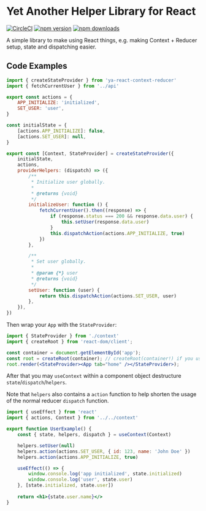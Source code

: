 # Yet Another Helper Library for React
[![CircleCI](https://dl.circleci.com/status-badge/img/gh/ericdowell/react-yahl/tree/main.svg?style=svg)](https://dl.circleci.com/status-badge/redirect/gh/ericdowell/react-yahl/tree/main)
[![npm version](https://img.shields.io/npm/v/react-yahl.svg?style=flat-square)](https://www.npmjs.com/package/react-yahl)
[![npm downloads](https://img.shields.io/npm/dm/react-yahl.svg?style=flat-square)](http://npm-stat.com/charts.html?package=react-yahl)

A simple library to make using React things, e.g. making Context + Reducer setup, state and dispatching easier.

## Code Examples
```js
import { createStateProvider } from 'ya-react-context-reducer'
import { fetchCurrentUser } from '../api'

export const actions = {
    APP_INITIALIZE: 'initialized',
    SET_USER: 'user',
}

const initialState = {
    [actions.APP_INITIALIZE]: false,
    [actions.SET_USER]: null,
}

export const [Context, StateProvider] = createStateProvider({
    initialState,
    actions,
    providerHelpers: (dispatch) => ({
        /**
         * Initialize user globally.
         *
         * @returns {void}
         */
        initializeUser: function () {
            fetchCurrentUser().then((response) => {
                if (response.status === 200 && response.data.user) {
                    this.setUser(response.data.user)
                }
                this.dispatchAction(actions.APP_INITIALIZE, true)
            })
        },

        /**
         * Set user globally.
         *
         * @param {*} user
         * @returns {void}
         */
        setUser: function (user) {
            return this.dispatchAction(actions.SET_USER, user)
        },
    }),
})
```
Then wrap your `App` with the `StateProvider`:
```jsx
import { StateProvider } from './context'
import { createRoot } from 'react-dom/client';

const container = document.getElementById('app');
const root = createRoot(container); // createRoot(container!) if you use TypeScript
root.render(<StateProvider><App tab="home" /></StateProvider>);
```

After that you may `useContext` within a component object destructure `state`/`dispatch`/`helpers`.

Note that `helpers` also contains a `action` function to help shorten the usage of the normal reducer `dispatch` function.
```jsx
import { useEffect } from 'react'
import { actions, Context } from '../../context'

export function UserExample() {
    const { state, helpers, dispatch } = useContext(Context)

    helpers.setUser(null)
    helpers.action(actions.SET_USER, { id: 123, name: 'John Doe' })
    helpers.action(actions.APP_INITIALIZE, true)

    useEffect(() => {
        window.console.log('app initialized', state.initialized)
        window.console.log('user', state.user)
    }, [state.initialized, state.user])
    
    return <h1>{state.user.name}</>
}
```
